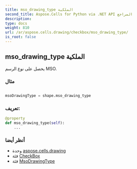 ```yaml
---
title: mso_drawing_type الملكية
second_title: Aspose.Cells for Python via .NET API المراجع
description:
type: docs
weight: 810
url: /ar/aspose.cells.drawing/checkbox/mso_drawing_type/
is_root: false
---
```

##  mso_drawing_type الملكية

يحصل على نوع الرسم MSO.

###  مثال

```python

msoDrawingType = shape.mso_drawing_type

```
###  تعريف:
```python
@property
def mso_drawing_type(self):
    ...
```

###  أنظر أيضا
* وحدة [aspose.cells.drawing](../../)
* فئة [CheckBox](/cells/python-net/ar/aspose.cells.drawing/checkbox)
* فئة [MsoDrawingType](/cells/python-net/ar/aspose.cells.drawing/msodrawingtype)

